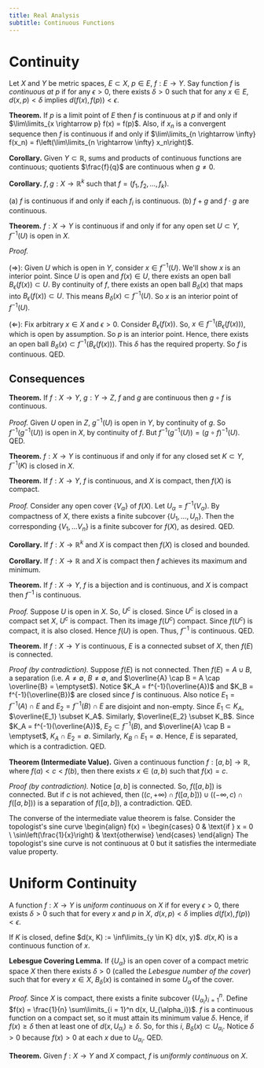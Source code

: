 ```yaml
---
title: Real Analysis
subtitle: Continuous Functions
---
```


# Continuity

Let $X$ and $Y$ be metric spaces, $E \subset X$, $p \in E$, $f : E \rightarrow Y$. Say function $f$ is _continuous at $p$_ if for any $\epsilon > 0$, there exists $\delta > 0$ such that for any $x \in E$, $d(x, p) < \delta$ implies $d(f(x), f(p)) < \epsilon$.

__Theorem.__ If $p$ is a limit point of $E$ then $f$ is continuous at $p$ if and only if $\lim\limits_{x \rightarrow p} f(x) = f(p)$. Also, if $x_n$ is a convergent sequence then $f$ is continuous if and only if $\lim\limits_{n \rightarrow \infty} f(x_n) = f\left(\lim\limits_{n \rightarrow \infty} x_n\right)$.

__Corollary.__ Given $Y \subset \mathbb{R}$, sums and products of continuous functions are continuous; quotients $\frac{f}{q}$ are continuous when $g \neq 0$.

__Corollary.__ $f, g : X \rightarrow \mathbb{R}^k$ such that $f = (f_1, f_2, \dots, f_k)$.

(a) $f$ is continuous if and only if each $f_i$ is continuous.
(b) $f + g$ and $f \cdot g$ are continuous.

__Theorem.__ $f : X \rightarrow Y$ is continuous if and only if for any open set $U \subset Y$, $f^{-1}(U)$ is open in $X$.

_Proof._

($\Rightarrow$): Given $U$ which is open in $Y$, consider $x \in f^{-1}(U)$. We'll show $x$ is an interior point. Since $U$ is open and $f(x) \in U$, there exists an open ball $B_\epsilon(f(x)) \subset U$. By continuity of $f$, there exists an open ball $B_\delta(x)$ that maps into $B_\epsilon(f(x)) \subset U$. This means $B_\delta(x) \subset f^{-1}(U)$. So $x$ is an interior point of $f^{-1}(U)$.

($\Leftarrow$): Fix arbitrary $x \in X$ and $\epsilon > 0$. Consider $B_\epsilon(f(x))$. So, $x \in f^{-1}(B_\epsilon(f(x)))$, which is open by assumption. So $p$ is an interior point. Hence, there exists an open ball $B_\delta(x) \subset f^{-1}(B_\epsilon(f(x)))$. This $\delta$ has the required property. So $f$ is continuous. QED.

## Consequences

__Theorem.__ If $f : X \rightarrow Y$, $g : Y \rightarrow Z$, $f$ and $g$ are continuous then $g \circ f$ is continuous.

_Proof._ Given $U$ open in $Z$, $g^{-1}(U)$ is open in $Y$, by continuity of $g$. So $f^{-1}(g^{-1}(U))$ is open in $X$, by continuity of $f$. But $f^{-1}(g^{-1}(U)) = (g \circ f)^{-1}(U)$. QED.

__Theorem.__ $f : X \rightarrow Y$ is continuous if and only if for any closed set $K \subset Y$, $f^{-1}(K)$ is closed in $X$.

__Theorem.__ If $f : X \rightarrow Y$, $f$ is continuous, and $X$ is compact, then $f(X)$ is compact.

_Proof._ Consider any open cover $\{V_\alpha\}$ of $f(X)$. Let $U_\alpha = f^{-1}(V_\alpha)$. By compactness of $X$, there exists a finite subcover $\{U_1, \dots, U_n\}$. Then the corresponding $\{V_1, \dots V_n\}$ is a finite subcover for $f(X)$, as desired. QED.

__Corollary.__ If $f : X \rightarrow \mathbb{R}^k$ and $X$ is compact then $f(X)$ is closed and bounded.

__Corollary.__ If $f : X \rightarrow \mathbb{R}$ and $X$ is compact then $f$ achieves its maximum and minimum.

__Theorem.__ If $f : X \rightarrow Y$, $f$ is a bijection and is continuous, and $X$ is compact then $f^{-1}$ is continuous.

_Proof._ Suppose $U$ is open in $X$. So, $U^c$ is closed. Since $U^c$ is closed in a compact set $X$, $U^c$ is compact. Then its image $f(U^c)$ compact. Since $f(U^c)$ is compact, it is also closed. Hence $f(U)$ is open. Thus, $f^{-1}$ is continuous. QED.

__Theorem.__ If $f : X \rightarrow Y$ is continuous, $E$ is a connected subset of $X$, then $f(E)$ is connected.

_Proof (by contradiction)._ Suppose $f(E)$ is not connected. Then $f(E) = A \cup B$, a separation (i.e. $A \neq \emptyset$, $B \neq \emptyset$, and $\overline{A} \cap B = A \cap \overline{B} = \emptyset$). Notice $K_A = f^{-1}(\overline{A})$ and $K_B = f^{-1}(\overline{B})$ are closed since $f$ is continuous. Also notice $E_1 = f^{-1}(A) \cap E$ and $E_2 = f^{-1}(B) \cap E$ are disjoint and non-empty. Since $E_1 \subset K_A$, $\overline{E_1} \subset K_A$. Similarly, $\overline{E_2} \subset K_B$. Since $K_A = f^{-1}(\overline{A})$, $E_2 \subset f^{-1}(B)$, and $\overline{A} \cap B = \emptyset$, $K_A \cap E_2 = \emptyset$. Similarly, $K_B \cap E_1 = \emptyset$. Hence, $E$ is separated, which is a contradiction. QED.

__Theorem (Intermediate Value).__ Given a continuous function $f : [a, b] \rightarrow \mathbb{R}$, where $f(a) < c < f(b)$, then there exists $x \in (a, b)$ such that $f(x) = c$.

_Proof (by contradiction)._ Notice $[a, b]$ is connected. So, $f([a, b])$ is connected. But if $c$ is not achieved, then $((c, +\infty) \cap f([a, b])) \cup ((-\infty, c) \cap f([a, b]))$ is a separation of $f([a, b])$, a contradiction. QED.

The converse of the intermediate value theorem is false. Consider the topologist's sine curve
\begin{align}
f(x) =
\begin{cases}
0 & \text{if } x = 0 \\
\sin\left(\frac{1}{x}\right) & \text{otherwise}
\end{cases}
\end{align}
The topologist's sine curve is not continuous at $0$ but it satisfies the intermediate value property.

# Uniform Continuity

A function $f : X \rightarrow Y$ is _uniform continuous_ on $X$ if for every $\epsilon > 0$, there exists $\delta > 0$ such that for every $x$ and $p$ in $X$, $d(x, p) < \delta$ implies $d(f(x), f(p)) < \epsilon$.

If $K$ is closed, define $d(x, K) := \inf\limits_{y \in K} d(x, y)$. $d(x, K)$ is a continuous function of $x$.

__Lebesgue Covering Lemma.__ If $\{U_\alpha\}$ is an open cover of a compact metric space $X$ then there exists $\delta > 0$ (called the _Lebesgue number of the cover_) such that for every $x \in X$, $B_\delta(x)$ is contained in some $U_\widehat{\alpha}$ of the cover.

_Proof._ Since $X$ is compact, there exists a finite subcover $\{U_{\alpha_i}\}_{i = 1}^n$. Define $f(x) = \frac{1}{n} \sum\limits_{i = 1}^n d(x, U_{\alpha_i})$. $f$ is a continuous function on a compact set, so it must attain its minimum value $\delta$. Hence, if $f(x) \geq \delta$ then at least one of $d(x, U_{\alpha_i}) \geq \delta$. So, for this $i$, $B_\delta(x) \subset U_{\alpha_i}$. Notice $\delta > 0$ because $f(x) > 0$ at each $x$ due to $U_{\alpha_i}$. QED.

__Theorem.__ Given $f : X \rightarrow Y$ and $X$ compact, $f$ is _uniformly continuous_ on $X$.

